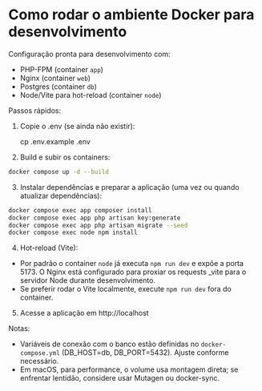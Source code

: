 # Como rodar o ambiente Docker para desenvolvimento

Configuração pronta para desenvolvimento com:

-   PHP-FPM (container `app`)
-   Nginx (container `web`)
-   Postgres (container `db`)
-   Node/Vite para hot-reload (container `node`)

Passos rápidos:

1. Copie o .env (se ainda não existir):

    cp .env.example .env

2. Build e subir os containers:

```bash
docker compose up -d --build
```

3. Instalar dependências e preparar a aplicação (uma vez ou quando atualizar dependências):

```bash
docker compose exec app composer install
docker compose exec app php artisan key:generate
docker compose exec app php artisan migrate --seed
docker compose exec node npm install
```

4. Hot-reload (Vite):

-   Por padrão o container `node` já executa `npm run dev` e expõe a porta 5173. O Nginx está configurado para proxiar os requests \_vite para o servidor Node durante desenvolvimento.
-   Se preferir rodar o Vite localmente, execute `npm run dev` fora do container.

5. Acesse a aplicação em http://localhost

Notas:

-   Variáveis de conexão com o banco estão definidas no `docker-compose.yml` (DB_HOST=db, DB_PORT=5432). Ajuste conforme necessário.
-   Em macOS, para performance, o volume usa montagem direta; se enfrentar lentidão, considere usar Mutagen ou docker-sync.
